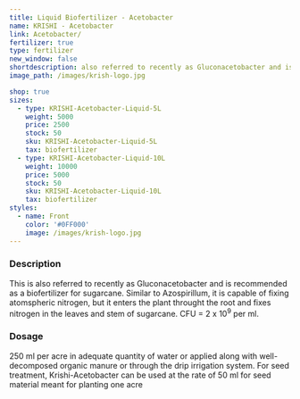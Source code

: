 ```yaml
---
title: Liquid Biofertilizer - Acetobacter
name: KRISHI - Acetobacter
link: Acetobacter/
fertilizer: true
type: fertilizer
new_window: false
shortdescription: also referred to recently as Gluconacetobacter and is recommended as a biofertilizer for sugarcane.
image_path: /images/krish-logo.jpg

shop: true
sizes:
  - type: KRISHI-Acetobacter-Liquid-5L
    weight: 5000
    price: 2500
    stock: 50
    sku: KRISHI-Acetobacter-Liquid-5L
    tax: biofertilizer
  - type: KRISHI-Acetobacter-Liquid-10L
    weight: 10000
    price: 5000
    stock: 50
    sku: KRISHI-Acetobacter-Liquid-10L
    tax: biofertilizer
styles:
  - name: Front
    color: '#0FF000'
    image: /images/krish-logo.jpg
---
```

### Description
This is also referred to recently as Gluconacetobacter and is recommended as
a biofertilizer for sugarcane. Similar to Azospirillum, it is capable of fixing atomspheric
nitrogen, but it enters the plant throught the root and fixes nitrogen in the leaves and stem of
sugarcane. CFU = 2 x 10<sup>9</sup> per ml.

### Dosage
250 ml per acre in adequate quantity of water or applied along with
well-decomposed organic manure or through the drip irrigation system. For seed treatment,
Krishi-Acetobacter can be used at the rate of 50 ml for seed material meant for planting one
acre
